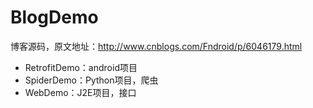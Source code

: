 # BlogDemo

博客源码，原文地址：http://www.cnblogs.com/Fndroid/p/6046179.html

* RetrofitDemo：android项目
* SpiderDemo：Python项目，爬虫
* WebDemo：J2E项目，接口
